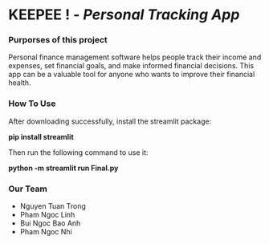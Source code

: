 # KEEPEE ! - *Personal Tracking App*
### Purporses of this project 
Personal finance management software helps people track their income and expenses, set financial goals, and make informed financial decisions. This app can be a valuable tool for anyone who wants to improve their financial health.
### How To Use
After downloading successfully, install the streamlit package:

**pip install streamlit**

Then run the following command to use it:

**python -m streamlit run Final.py**

### Our Team 
* Nguyen Tuan Trong
* Pham Ngoc Linh
* Bui Ngoc Bao Anh
* Pham Ngoc Nhi
